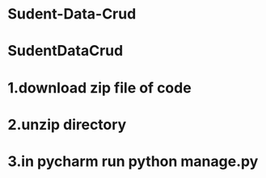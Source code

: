 # Sudent-Data-Crud
# SudentDataCrud

# 1.download zip file of code
# 2.unzip directory
# 3.in pycharm run python manage.py

